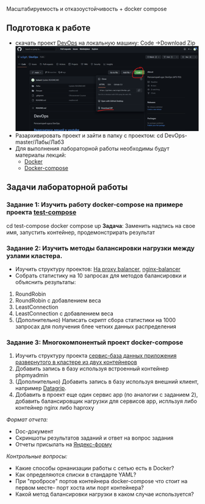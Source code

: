  Масштабируемость и отказоустойчивость + docker compose


## Подготовка к работе
  - скачать проект [DevOps](https://github.com/iu5git/DevOps) на локальную машину: Code ->Download Zip
  ![download.png](download.png)
  - Разархивировать проект и зайти в папку с проектом:
    cd DevOps-master/Лабы/Лаб3
  - Для выполнения лабораторной работы необходимы будут материалы лекций:
    - [Docker](https://www.youtube.com/watch?v=WjRye2bByEw&list=PLLELLTvDgUQ-iwnE9coLhb-ynyZUGzW6q&index=2)
    - [Docker-compose](https://www.youtube.com/watch?v=-bbxABMdHig&list=PLLELLTvDgUQ-iwnE9coLhb-ynyZUGzW6q&index=5)
## Задачи лабораторной работы
### Задание 1: Изучить работу docker-compose на примере проекта [test-compose](https://github.com/iu5git/DevOps/tree/main/Лабы/Лаб3/test-compose)
   cd test-compose
   docker compose up
   **Задача**: Заменить надпись на свое имя, запустить контейнер, продемонстрирать результат 
### Задание 2: Изучить методы балансировки нагрузки между узлами кластера. 
   - Изучить структуру проектов: [Ha proxy balancer](https://github.com/iu5git/DevOps/tree/main/Лабы/Лаб3/haproxy-static-balancer), [nginx-balancer](https://github.com/iu5git/DevOps/tree/main/Лабы/Лаб3/nginx-static-balancer)
   - Собрать статистику на 10 запросах для методов балансировки и объяснить результаты: 
   1. RoundRobin
   2. RoundRobin с добавлением веса
   3. LeastConnection 
   4. LeastConnection с добавлением веса
   5. (Дополнительно) Написать скрипт сбора статистики на 1000 запросах для получения блее четких данных распределения
### Задание 3: Многокомпонентый проект docker-compose 
   1. Изучить структуру проекта [сервис-база данных приложения развернутого в кластере из двух контейнеров](https://github.com/iu5git/DevOps/tree/main/Лабы/Лаб3/python-ui-database)
   2. Добавить запись в базу используя встроенный контейнер phpmyadmin
   3. (Дополнительно) Добавить запись в базу используя внешний клиент, например [Datagrip](https://www.jetbrains.com/datagrip/).
   4. Добавить в проект еще один сервис app (по аналогии с заданием 2), добавить балансировщик нагрузки для сервисов app, испльзуя либо контейнер nginx либо haproxy

*Формат отчета:*
- Doc-документ
- Скриншоты результатов заданий и ответ на вопрос задания
- Отчеты присылать на [Яндекс-форму](https://forms.yandex.ru/u/63428b48921ce71d986818ef/)

*Контрольные вопросы:*
- Какие способы орнанизации работы с сетью есть в Docker?
- Как определяются списки в стандарте YAML?
- При "пробросе" портов контейнера docker-compose что стоит на первом месте- порт хоста или порт контейнера?
- Какой метод балансировки нагрузки в каком случае используется?
